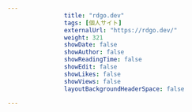 ---
                title: "rdgo.dev"
                tags: [個人サイト]
                externalUrl: "https://rdgo.dev/"
                weight: 321
                showDate: false
                showAuthor: false
                showReadingTime: false
                showEdit: false
                showLikes: false
                showViews: false
                layoutBackgroundHeaderSpace: false
                ---

